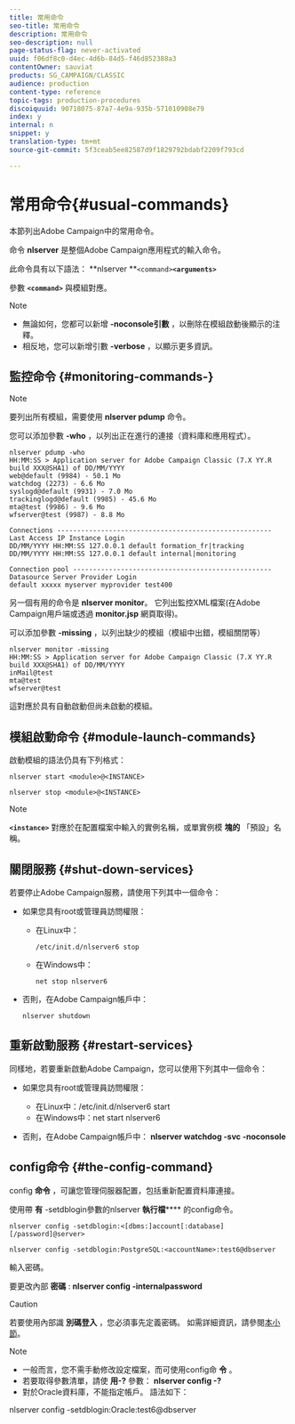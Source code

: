 ```yaml
---
title: 常用命令
seo-title: 常用命令
description: 常用命令
seo-description: null
page-status-flag: never-activated
uuid: f06df8c0-d4ec-4d6b-84d5-f46d852388a3
contentOwner: sauviat
products: SG_CAMPAIGN/CLASSIC
audience: production
content-type: reference
topic-tags: production-procedures
discoiquuid: 90718075-87a7-4e9a-935b-571010908e79
index: y
internal: n
snippet: y
translation-type: tm+mt
source-git-commit: 5f3ceab5ee82587d9f1829792bdabf2209f793cd

---
```



# 常用命令{#usual-commands}

本節列出Adobe Campaign中的常用命令。

命令 **nlserver** 是整個Adobe Campaign應用程式的輸入命令。

此命令具有以下語法： **nlserver **`<command>`****`<arguments>`****

參數 **`<command>`** 與模組對應。

>[!NOTE]
>
>* 無論如何，您都可以新增 **-noconsole引數** ，以刪除在模組啟動後顯示的注釋。
>* 相反地，您可以新增引數 **-verbose** ，以顯示更多資訊。
>



## 監控命令 {#monitoring-commands-}

>[!NOTE]
>
>要列出所有模組，需要使用 **nlserver pdump** 命令。

您可以添加參數 **-who** ，以列出正在進行的連接（資料庫和應用程式）。

```
nlserver pdump -who
HH:MM:SS > Application server for Adobe Campaign Classic (7.X YY.R build XXX@SHA1) of DD/MM/YYYY
web@default (9984) - 50.1 Mo
watchdog (2273) - 6.6 Mo
syslogd@default (9931) - 7.0 Mo
trackinglogd@default (9985) - 45.6 Mo
mta@test (9986) - 9.6 Mo
wfserver@test (9987) - 8.8 Mo

Connections ------------------------------------------------------
Last Access IP Instance Login 
DD/MM/YYYY HH:MM:SS 127.0.0.1 default formation_fr|tracking
DD/MM/YYYY HH:MM:SS 127.0.0.1 default internal|monitoring

Connection pool --------------------------------------------------
Datasource Server Provider Login 
default xxxxx myserver myprovider test400
```

另一個有用的命令是 **nlserver monitor**。 它列出監控XML檔案(在Adobe Campaign用戶端或透過 **monitor.jsp** 網頁取得)。

可以添加參數 **-missing** ，以列出缺少的模組（模組中出錯，模組關閉等）

```
nlserver monitor -missing
HH:MM:SS > Application server for Adobe Campaign Classic (7.X YY.R build XXX@SHA1) of DD/MM/YYYY
inMail@test
mta@test
wfserver@test
```

這對應於具有自動啟動但尚未啟動的模組。

## 模組啟動命令 {#module-launch-commands}

啟動模組的語法仍具有下列格式：

```
nlserver start <module>@<INSTANCE>
```

```
nlserver stop <module>@<INSTANCE>
```

>[!NOTE]
>
>**`<instance>`** 對應於在配置檔案中輸入的實例名稱，或單實例模 **塊的** 「預設」名稱。

## 關閉服務 {#shut-down-services}

若要停止Adobe Campaign服務，請使用下列其中一個命令：

* 如果您具有root或管理員訪問權限：

   * 在Linux中：

      ```
      /etc/init.d/nlserver6 stop
      ```

   * 在Windows中：

      ```
      net stop nlserver6
      ```

* 否則，在Adobe Campaign帳戶中：

   ```
   nlserver shutdown 
   ```

## 重新啟動服務 {#restart-services}

同樣地，若要重新啟動Adobe Campaign，您可以使用下列其中一個命令：

* 如果您具有root或管理員訪問權限：

   * 在Linux中：/etc/init.d/nlserver6 start
   * 在Windows中：net start nlserver6

* 否則，在Adobe Campaign帳戶中： **nlserver watchdog -svc -noconsole**

## config命令 {#the-config-command}

config **命令** ，可讓您管理伺服器配置，包括重新配置資料庫連接。

使用帶 **有** -setdblogin參數的nlserver **執行檔****** 的config命令。

```
nlserver config -setdblogin:<[dbms:]account[:database][/password]@server>
```

```
nlserver config -setdblogin:PostgreSQL:<accountName>:test6@dbserver
```

輸入密碼。

要更改內部 **密碼** : **nlserver config -internalpassword**

>[!CAUTION]
>
>若要使用內部識 **別碼登入** ，您必須事先定義密碼。 如需詳細資訊，請參閱[本小節](../../installation/using/campaign-server-configuration.md#internal-identifier)。

>[!NOTE]
>
>* 一般而言，您不需手動修改設定檔案，而可使用config命 **令** 。
>* 若要取得參數清單，請使 **用-?** 參數： **nlserver config -?**
>* 對於Oracle資料庫，不能指定帳戶。 語法如下：
>
>  
nlserver config -setdblogin:Oracle:test6@dbserver



